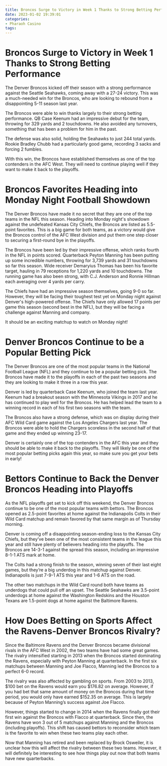 ```yaml
---
title: Broncos Surge to Victory in Week 1 Thanks to Strong Betting Performance
date: 2023-01-02 19:39:01
categories:
- Pharaoh Casino
tags:
---
```



#  Broncos Surge to Victory in Week 1 Thanks to Strong Betting Performance

The Denver Broncos kicked off their season with a strong performance against the Seattle Seahawks, coming away with a 27-24 victory. This was a much-needed win for the Broncos, who are looking to rebound from a disappointing 5-11 season last year.

The Broncos were able to win thanks largely to their strong betting performance. QB Case Keenum had an impressive debut for the team, throwing for 329 yards and 2 touchdowns. He also avoided any turnovers, something that has been a problem for him in the past.

The defense was also solid, holding the Seahawks to just 244 total yards. Rookie Bradley Chubb had a particularly good game, recording 3 sacks and forcing 2 fumbles.

With this win, the Broncos have established themselves as one of the top contenders in the AFC West. They will need to continue playing well if they want to make it back to the playoffs.

#  Broncos Favorites Heading into Monday Night Football Showdown

The Denver Broncos have made it no secret that they are one of the top teams in the NFL this season. Heading into Monday night's showdown against the undefeated Kansas City Chiefs, the Broncos are listed as 5.5-point favorites. This is a big game for both teams, as a victory would give the Broncos control of the AFC West division and put them one step closer to securing a first-round bye in the playoffs.

The Broncos have been led by their impressive offense, which ranks fourth in the NFL in points scored. Quarterback Peyton Manning has been putting up some incredible numbers, throwing for 3,739 yards and 31 touchdowns so far this season. Wide receiver Demaryius Thomas has been his favorite target, hauling in 79 receptions for 1,220 yards and 10 touchdowns. The running game has also been strong, with C.J. Anderson and Ronnie Hillman each averaging over 4 yards per carry.

The Chiefs have had an impressive season themselves, going 9-0 so far. However, they will be facing their toughest test yet on Monday night against Denver's high-powered offense. The Chiefs have only allowed 17 points per game this season (second best in the NFL), but they will be facing a challenge against Manning and company.

It should be an exciting matchup to watch on Monday night!

#  Denver Broncos Continue to be a Popular Betting Pick 

The Denver Broncos are one of the most popular teams in the National Football League (NFL) and they continue to be a popular betting pick. The Broncos have made it to the playoffs in each of the past two seasons and they are looking to make it three in a row this year.

Denver is led by quarterback Case Keenum, who joined the team last year. Keenum had a breakout season with the Minnesota Vikings in 2017 and he has continued to play well for the Broncos. He has helped lead the team to a winning record in each of his first two seasons with the team.

The Broncos also have a strong defense, which was on display during their AFC Wild Card game against the Los Angeles Chargers last year. The Broncos were able to hold the Chargers scoreless in the second half of that game and they ended up winning 23-17.

Denver is certainly one of the top contenders in the AFC this year and they should be able to make it back to the playoffs. They will likely be one of the most popular betting picks again this year, so make sure you get your bets in early!

#  Bettors Continue to Back the Denver Broncos Heading into Playoffs

As the NFL playoffs get set to kick off this weekend, the Denver Broncos continue to be one of the most popular teams with bettors. The Broncos opened as 2.5-point favorites at home against the Indianapolis Colts in their Wild Card matchup and remain favored by that same margin as of Thursday morning.

Denver is coming off a disappointing season-ending loss to the Kansas City Chiefs, but they’ve been one of the most consistent teams in the league this year and still have plenty of believers heading into the playoffs. The Broncos are 14-3-1 against the spread this season, including an impressive 8-1-1 ATS mark at home.

The Colts had a strong finish to the season, winning seven of their last eight games, but they’re a big underdog in this matchup against Denver. Indianapolis is just 7-9-1 ATS this year and 1-6 ATS on the road.

The other two matchups in the Wild Card round both have teams as underdogs that could pull off an upset. The Seattle Seahawks are 3.5-point underdogs at home against the Washington Redskins and the Houston Texans are 1.5-point dogs at home against the Baltimore Ravens.

#  How Does Betting on Sports Affect the Ravens-Denver Broncos Rivalry?

Since the Baltimore Ravens and the Denver Broncos became divisional rivals in the AFC West in 2002, the two teams have had some great games. The rivalry intensified starting in 2013 when the Broncos started dominating the Ravens, especially with Peyton Manning at quarterback. In the first six matchups between Manning and Joe Flacco, Manning led the Broncos to a perfect 6-0 record.

The rivalry was also affected by gambling on sports. From 2003 to 2013, $100 bet on the Ravens would earn you $176.82 on average. However, if you had bet that same amount of money on the Broncos during that time period, you would only have earned $152.35 on average. This is largely because of Peyton Manning’s success against Joe Flacco.

However, things started to change in 2014 when the Ravens finally got their first win against the Broncos with Flacco at quarterback. Since then, the Ravens have won 3 out of 5 matchups against Manning and the Broncos (including playoffs). This shift has caused bettors to reconsider which team is the favorite to win when these two teams play each other.

Now that Manning has retired and been replaced by Brock Osweiler, it is unclear how this will affect the rivalry between these two teams. However, it will definitely be interesting to see how things play out now that both teams have new quarterbacks.
